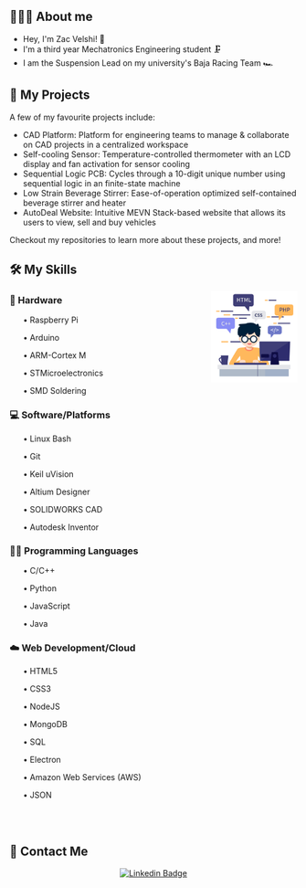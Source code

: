<!--
**zvelshi/zvelshi** is a ✨ _special_ ✨ repository because its `README.md` (this file) appears on your GitHub profile.

Here are some ideas to get you started:

- 🔭 I’m currently working on ...
- 🌱 I’m currently learning ...
- 👯 I’m looking to collaborate on ...
- 🤔 I’m looking for help with ...
- 💬 Ask me about ...
- 📫 How to reach me: ...
- 😄 Pronouns: ...
- ⚡ Fun fact: ...
-->

## 💁🏽‍♂️ About me

* Hey, I'm Zac Velshi! :wave:	
* I'm a third year Mechatronics Engineering student 🗜 
* I am the Suspension Lead on my university's Baja Racing Team :racing_car:


## :floppy_disk: My Projects
A few of my favourite projects include:
* CAD Platform: Platform for engineering teams to manage & collaborate on CAD projects in a centralized workspace
* Self-cooling Sensor: Temperature-controlled thermometer with an LCD display and fan activation for sensor cooling
* Sequential Logic PCB: Cycles through a 10-digit unique number using sequential logic in an finite-state machine
* Low Strain Beverage Stirrer: Ease-of-operation optimized self-contained beverage stirrer and heater
* AutoDeal Website: Intuitive MEVN Stack-based website that allows its users to view, sell and buy vehicles

Checkout my repositories to learn more about these projects, and more!

## 🛠️ My Skills

<div align="center">
<img src="images/skills.png? raw=true" align="right" width=30% height=30% />
</div> 

### 🧰 Hardware
<ul>• Raspberry Pi</ul>
<ul>• Arduino</ul>
<ul>• ARM-Cortex M</ul>
<ul>• STMicroelectronics</ul>
<ul>• SMD Soldering</ul>

### 💻 Software/Platforms
<ul>• Linux Bash</ul>
<ul>• Git</ul>
<ul>• Keil uVision</ul>
<ul>• Altium Designer</ul>
<ul>• SOLIDWORKS CAD</ul>
<ul>• Autodesk Inventor</ul>

### 👨‍💻 Programming Languages
<ul>• C/C++</ul>
<ul>• Python</ul>
<ul>• JavaScript</ul>
<ul>• Java</ul>

### ☁️ Web Development/Cloud
<ul>• HTML5</ul>
<ul>• CSS3</ul>
<ul>• NodeJS</ul>
<ul>• MongoDB</ul>
<ul>• SQL</ul>
<ul>• Electron</ul>
<ul>• Amazon Web Services (AWS)</ul>
<ul>• JSON</ul>

<br></br>
## 📧 Contact Me 
<div align="center">
 
[![Linkedin Badge](https://img.shields.io/badge/-Zac%20Velshi-blue?style=for-the-badge&logo=Linkedin&logoColor=white&link=https://www.linkedin.com/in/zac-velshi/)](https://www.linkedin.com/in/zac-velshi/)
</div>

</div>
